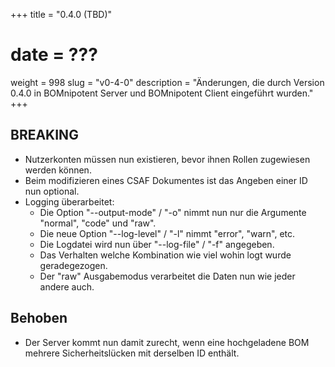+++
title = "0.4.0 (TBD)"
# date = ???
weight = 998
slug = "v0-4-0"
description = "Änderungen, die durch Version 0.4.0 in BOMnipotent Server und BOMnipotent Client eingeführt wurden."
+++

## BREAKING
- Nutzerkonten müssen nun existieren, bevor ihnen Rollen zugewiesen werden können.
- Beim modifizieren eines CSAF Dokumentes ist das Angeben einer ID nun optional.
- Logging überarbeitet:
  - Die Option "--output-mode" / "-o" nimmt nun nur die Argumente "normal", "code" und "raw".
  - Die neue Option "--log-level" / "-l" nimmt "error", "warn", etc.
  - Die Logdatei wird nun über "--log-file" / "-f" angegeben.
  - Das Verhalten welche Kombination wie viel wohin logt wurde geradegezogen.
  - Der "raw" Ausgabemodus verarbeitet die Daten nun wie jeder andere auch.

## Behoben
- Der Server kommt nun damit zurecht, wenn eine hochgeladene BOM mehrere Sicherheitslücken mit derselben ID enthält.

